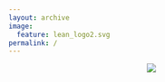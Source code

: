 ```yaml
---
layout: archive
image:
  feature: lean_logo2.svg
permalink: /
---
```


<center>
<a href="http://research.microsoft.com">
<image src="images/segoe_msr_logo.png"/>
</a>
</center>
